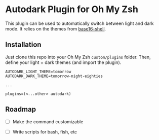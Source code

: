 # Autodark Plugin for Oh My Zsh

This plugin can be used to automatically switch between light and dark mode. It
relies on the themes from
[base16-shell](https://github.com/chriskempson/base16-shell).

## Installation

Just clone this repo into your Oh My Zsh `custom/plugins` folder. Then, define
your light + dark themes (and import the plugin).

```
AUTODARK_LIGHT_THEME=tomorrow
AUTODARK_DARK_THEME=tomorrow-night-eighties

...

plugins=(<...other> autodark)
```

## Roadmap

- [ ] Make the command customizable
- [ ] Write scripts for bash, fish, etc

